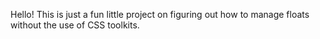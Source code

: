 Hello! This is just a fun little project on figuring out how to manage floats without the use of CSS toolkits.